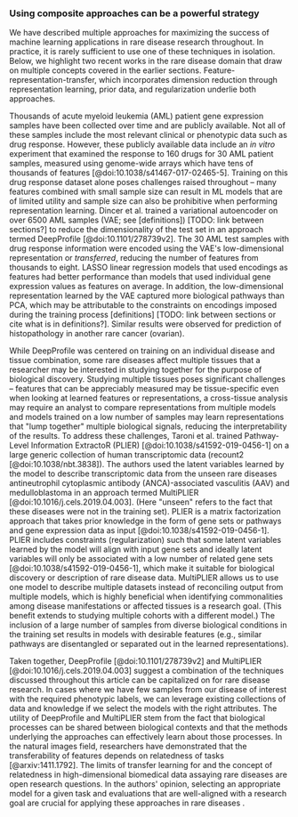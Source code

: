 ### Using composite approaches can be a powerful strategy

We have described multiple approaches for maximizing the success of machine learning applications in rare disease research throughout. 
In practice, it is rarely sufficient to use one of these techniques in isolation. 
Below, we highlight two recent works in the rare disease domain that draw on multiple concepts covered in the earlier sections. 
Feature-representation-transfer, which incorporates dimension reduction through representation learning, prior data, and regularization underlie both approaches.

Thousands of acute myeloid leukemia (AML) patient gene expression samples have been collected over time and are publicly available.
Not all of these samples include the most relevant clinical or phenotypic data such as drug response.
However, these publicly available data include an _in vitro_ experiment that examined the response to 160 drugs for 30 AML patient samples, measured using genome-wide arrays which have tens of thousands of features [@doi:10.1038/s41467-017-02465-5].
Training on this drug response dataset alone poses challenges raised throughout –  many features combined with small sample size can result in ML models that are of limited utility and sample size can also be prohibitive when performing representation learning.
Dincer et al. trained a variational autoencoder on over 6500 AML samples (VAE; see [definitions]) [TODO: link between sections?] to reduce the dimensionality of the test set in an approach termed DeepProfile [@doi:10.1101/278739v2].
The 30 AML test samples with drug response information were encoded using the VAE's low-dimensional representation or _transferred_, reducing the number of features from thousands to eight.
LASSO linear regression models that used encodings as features had better performance than models that used individual gene expression values as features on average.
In addition, the low-dimensional representation learned by the VAE captured more biological pathways than PCA, which may be attributable to the constraints on encodings imposed during the training process [definitions] [TODO: link between sections or cite what is in definitions?].
Similar results were observed for prediction of histopathology in another rare cancer (ovarian).

While DeepProfile was centered on training on an individual disease and tissue combination, some rare diseases affect multiple tissues that a researcher may be interested in studying together for the purpose of biological discovery. 
Studying multiple tissues poses significant challenges – features that can be appreciably measured may be tissue-specific even when looking at learned features or representations, a cross-tissue analysis may require an analyst to compare representations from multiple models and models trained on a low number of samples may learn representations that "lump together" multiple biological signals, reducing the interpretability of the results.
To address these challenges, Taroni et al. trained Pathway-Level Information ExtractoR (PLIER) [@doi:10.1038/s41592-019-0456-1] on a large generic collection of human transcriptomic data (recount2 [@doi:10.1038/nbt.3838]).
The authors used the latent variables learned by the model to describe transcriptomic data from the unseen rare diseases antineutrophil cytoplasmic antibody (ANCA)-associated vasculitis (AAV) and medulloblastoma in an approach termed MultiPLIER [@doi:10.1016/j.cels.2019.04.003]. 
(Here "unseen" refers to the fact that these diseases were not in the training set).
PLIER is a matrix factorization approach that takes prior knowledge in the form of gene sets or pathways and gene expression data as input [@doi:10.1038/s41592-019-0456-1]. 
PLIER includes constraints (regularization) such that some latent variables learned by the model will align with input gene sets and ideally latent variables will only be associated with a low number of related gene sets [@doi:10.1038/s41592-019-0456-1], which make it suitable for biological discovery or description of rare disease data. 
MultiPLIER allows us to use one model to describe multiple datasets instead of reconciling output from multiple models, which is highly beneficial when identifying commonalities among disease manifestations or affected tissues is a research goal.
(This benefit extends to studying multiple cohorts with a different model.)
The inclusion of a large number of samples from diverse biological conditions in the training set results in models with desirable features (e.g., similar pathways are disentangled or separated out in the learned representations).

Taken together, DeepProfile [@doi:10.1101/278739v2] and MultiPLIER [@doi:10.1016/j.cels.2019.04.003] suggest a combination of the techniques discussed throughout this article can be capitalized on for rare disease research. 
In cases where we have few samples from our disease of interest with the required phenotypic labels, we can leverage existing collections of data and knowledge if we select the models with the right attributes. 
The utility of DeepProfile and MultiPLIER stem from the fact that biological processes can be shared between biological contexts and that the methods underlying the approaches can effectively learn about those processes. 
In the natural images field, researchers have demonstrated that the transferability of features depends on relatedness of tasks [@arxiv:1411.1792]. 
The limits of transfer learning for and the concept of relatedness in high-dimensional biomedical data assaying rare diseases are open research questions. 
In the authors' opinion, selecting an appropriate model for a given task and evaluations that are well-aligned with a research goal are crucial for applying these approaches in rare diseases .
